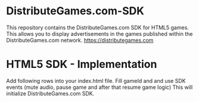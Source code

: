 # DistributeGames.com-SDK
This repository contains the DistributeGames.com SDK for HTML5 games. This allows you to display advertisements in the games published within the DistributeGames.com network. https://distributegames.com


# HTML5 SDK - Implementation

Add following rows into your index.html file. Fill gameId and and use SDK events (mute audio, pause game and after that resume game logic)
This will initialize DistributeGames.com SDK.

<pre>
<code>
<script type = "text/javascript" >
   window.GD_OPTIONS = {
      gameId: "your_game_id_here",
      onEvent: function (a) {
         switch (a.name) {
            case "SDK_GAME_PAUSE":
               // pause game logic / mute audio
               break;
            case "SDK_GAME_START":
               // advertisement done, resume game logic and unmute audio
               break;
            case "SDK_READY":
               // when sdk is ready
               break;
            case "SDK_ERROR":
               // when sdk get error
               break;
         }
      }
   };
(function (a, b, c) {
   var d = a.getElementsByTagName(b)[0];
   a.getElementById(c) || (a = a.createElement(b), a.id = c, a.src = "https://html5.distributegames.com/main.js", d.parentNode.insertBefore(a, d))
})(document, "script", "distributegames-sdk"); <
/script>
</code></pre>

# Invoke an advertisement
Now everything should be set up for you. All you need to do now in order monetise your game is to call sdk.showBanner() at the appropriate time in your game.

<pre>
<code>
sdk.showBanner();
</code></pre>
